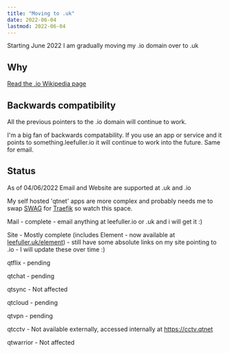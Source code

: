 ```yaml
---
title: "Moving to .uk"
date: 2022-06-04
lastmod: 2022-06-04
---
```

Starting June 2022 I am gradually moving my .io domain over to .uk

## Why

[Read the .io Wikipedia page](https://en.wikipedia.org/wiki/.io)

## Backwards compatibility

All the previous pointers to the .io domain will continue to work.

I'm a big fan of backwards compatability. If you use an app or service and it points to something.leefuller.io it will continue to work into the future. Same for email.

## Status
As of 04/06/2022 Email and Website are supported at .uk and .io

My self hosted 'qtnet' apps are more complex and probably needs me to swap [SWAG](https://fleet.linuxserver.io/image?name=linuxserver/swag) for [Traefik](https://doc.traefik.io/traefik/) so watch this space.

Mail - complete - email anything at leefuller.io or .uk and i will get it :)

Site - Mostly complete (includes Element - now available at [leefuller.uk/element](https://leefuller.uk/element)) - still have some absolute links on my site pointing to .io - I will update these over time :)

qtflix - pending

qtchat - pending

qtsync - Not affected

qtcloud - pending

qtvpn - pending

qtcctv - Not available externally, accessed internally at https://cctv.qtnet

qtwarrior - Not affected
